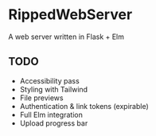 # RippedWebServer
A web server written in Flask + Elm

## TODO
- Accessibility pass
- Styling with Tailwind
- File previews
- Authentication & link tokens (expirable)
- Full Elm integration
- Upload progress bar
